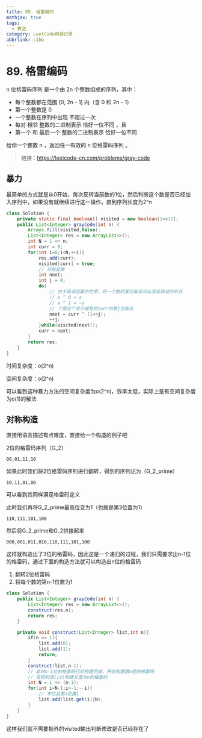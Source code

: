 ```yaml
---
title: 89. 格雷编码
mathjax: true
tags:
  - 算法
category: LeetCode刷题记录
abbrlink: c1bb
---
```

# 89. 格雷编码

n 位格雷码序列 是一个由 2n 个整数组成的序列，其中：

- 每个整数都在范围 [0, 2n - 1] 内（含 0 和 2n - 1）
- 第一个整数是 0
- 一个整数在序列中出现 不超过一次
- 每对 相邻 整数的二进制表示 恰好一位不同 ，且
- 第一个 和 最后一个 整数的二进制表示 恰好一位不同

给你一个整数 n ，返回任一有效的 n 位格雷码序列 。

> 链接：https://leetcode-cn.com/problems/gray-code

<!-- more -->

## 暴力

最简单的方式就是从0开始，每次反转当前数的1位，然后判断这个数是否已经加入序列中，如果没有就继续进行这一操作，直到序列长度为2^n

```java
class Solution {
    private static final boolean[] visited = new boolean[1<<17];
    public List<Integer> grayCode(int n) {
        Arrays.fill(visited,false);
        List<Integer> res = new ArrayList<>();
        int N = 1 << n;
        int curr = 0;
        for(int i=0;i<N;++i){
            res.add(curr);
            visited[curr] = true;
            // 开始变换
            int next;
            int j = 0;
            do{
                // 由于异或运算的性质，将一个数的某位取反可以写成异或的形式
                // a ^ 0 = a
                // a ^ 1 = ~a
                // 下面这个式子就是将curr的第j位取反
                next = curr ^ (1<<j);
                ++j;
            }while(visited[next]);
            curr = next;
        }
        return res;
    }
}
```

时间复杂度：o(2^n)

空间复杂度：o(2^n)

可以看到这种暴力方法的空间复杂度为o(2^n)，效率太低，实际上是有空间复杂度为o(1)的解法

## 对称构造

直接用语言描述有点难度，直接给一个构造的例子吧

2位的格雷码序列（G_2）

```
00,01,11,10
```

如果此时我们将2位格雷码序列进行翻转，得到的序列记为（G_2_prime）

```
10,11,01,00
```

可以看到其同样满足格雷码定义

此时我们再将G_2_prime最高位变为1（也就是第3位置为1）

```
110,111,101,100
```

然后将G_2_prime和G_2拼接起来

```
000,001,011,010,110,111,101,100
```

这样就构造出了3位的格雷码，因此这是一个递归的过程，我们只需要求出n-1位的格雷码，通过下面的构造方法就可以构造出n位的格雷码

1. 翻转2位格雷码
2. 将每个数的第n-1位置为1

```java
class Solution {
    public List<Integer> grayCode(int n) {
        List<Integer> res = new ArrayList<>();
        construct(res,n);
        return res;
    }

    private void construct(List<Integer> list,int n){
        if(n == 1){
            list.add(0);
            list.add(1);
            return;
        }
        construct(list,n-1);
        // 此时n-1位的格雷码已经构建完成，开始构建第n层的格雷码
        // 否则利用list构建长度为n的格雷码
        int N = 1 << (n-1);
        for(int i=N-1;i>-1;--i){
            // 末位且第n位置1
            list.add(list.get(i)|N);
        }
    }
}
```

这样我们就不需要额外的visited输出判断修改是否已经存在了